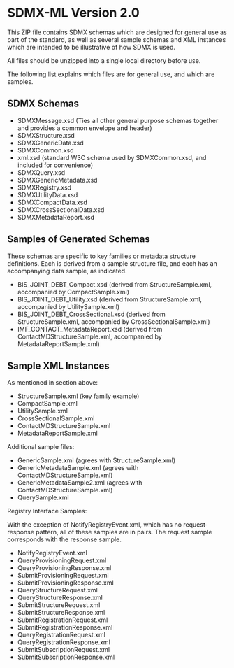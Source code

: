 SDMX-ML Version 2.0
====================================

This ZIP file contains SDMX schemas which are designed for general use as part
of the standard, as well as several sample schemas and XML instances which are
intended to be illustrative of how SDMX is used.

All files should be unzipped into a single local directory before use.

The following list explains which files are for general use, and which are
samples.


SDMX Schemas
------------

- SDMXMessage.xsd (Ties all other general purpose schemas together and provides a common envelope and header)
- SDMXStructure.xsd
- SDMXGenericData.xsd
- SDMXCommon.xsd
- xml.xsd (standard W3C schema used by SDMXCommon.xsd, and included for convenience)
- SDMXQuery.xsd
- SDMXGenericMetadata.xsd
- SDMXRegistry.xsd
- SDMXUtilityData.xsd
- SDMXCompactData.xsd
- SDMXCrossSectionalData.xsd
- SDMXMetadataReport.xsd


Samples of Generated Schemas
----------------------------

These schemas are specific to key families or metadata structure definitions.
Each is derived from a sample structure file, and each has an accompanying data
sample, as indicated.

- BIS_JOINT_DEBT_Compact.xsd (derived from StructureSample.xml, accompanied by CompactSample.xml)
- BIS_JOINT_DEBT_Utility.xsd (derived from StructureSample.xml, accompanied by UtilitySample.xml)
- BIS_JOINT_DEBT_CrossSectional.xsd (derived from StructureSample.xml, accompanied by CrossSectionalSample.xml)
- IMF_CONTACT_MetadataReport.xsd (derived from ContactMDStructureSample.xml, accompanied by MetadataReportSample.xml)


Sample XML Instances
--------------------

As mentioned in section above:

- StructureSample.xml (key family example)
- CompactSample.xml
- UtilitySample.xml
- CrossSectionalSample.xml
- ContactMDStructureSample.xml
- MetadataReportSample.xml

Additional sample files:

- GenericSample.xml (agrees with StructureSample.xml)
- GenericMetadataSample.xml (agrees with ContactMDStructureSample.xml)
- GenericMetadataSample2.xml (agrees with ContactMDStructureSample.xml)
- QuerySample.xml

Registry Interface Samples:

With the exception of NotifyRegistryEvent.xml, which has no request-response
pattern, all of these samples are in pairs. The request sample corresponds with
the response sample.

- NotifyRegistryEvent.xml
- QueryProvisioningRequest.xml
- QueryProvisioningResponse.xml
- SubmitProvisioningRequest.xml
- SubmitProvisioningResponse.xml
- QueryStructureRequest.xml
- QueryStructureResponse.xml
- SubmitStructureRequest.xml
- SubmitStructureResponse.xml
- SubmitRegistrationRequest.xml
- SubmitRegistrationResponse.xml
- QueryRegistrationRequest.xml
- QueryRegistrationResponse.xml
- SubmitSubscriptionRequest.xml
- SubmitSubscriptionResponse.xml


